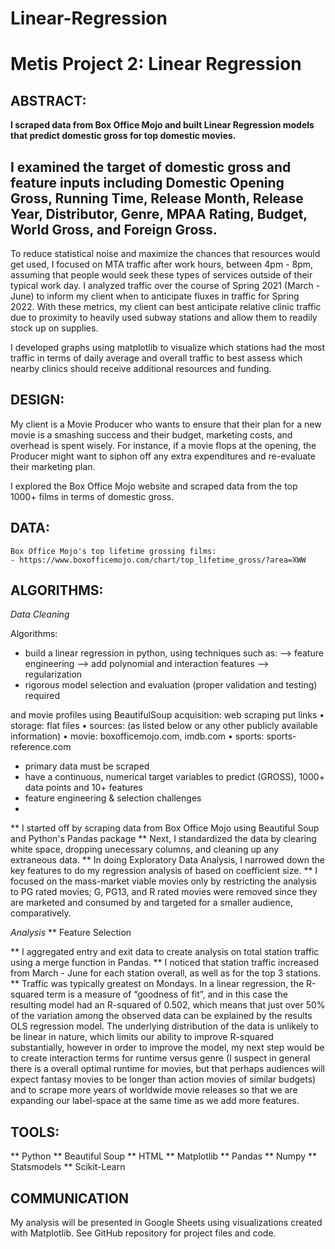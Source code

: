 # Linear-Regression

# Metis Project 2: Linear Regression

## ABSTRACT:

**I scraped data from Box Office Mojo and built Linear Regression models that predict domestic gross for top domestic movies.**

I examined the target of domestic gross and feature inputs including Domestic Opening Gross, Running Time, Release Month, Release Year, Distributor, Genre, MPAA Rating, Budget, World Gross, and Foreign Gross.
----------------
To reduce statistical noise and maximize the chances that resources would get used, I focused on MTA traffic after work hours, between 4pm - 8pm, assuming that people would seek these types of services outside of their typical work day. I analyzed traffic over the course of Spring 2021 (March - June) to inform my client when to anticipate fluxes in traffic for Spring 2022. With these metrics, my client can best anticipate relative clinic traffic due to proximity to heavily used subway stations and allow them to readily stock up on supplies.

I developed graphs using matplotlib to visualize which stations had the most traffic in terms of daily average and overall traffic to best assess which nearby clinics should receive additional resources and funding. 


## DESIGN:

My client is a Movie Producer who wants to ensure that their plan for a new movie is a smashing success and their budget, marketing costs, and overhead is spent wisely. For instance, if a movie flops at the opening, the Producer might want to siphon off any extra expenditures and re-evaluate their marketing plan. 


I explored the Box Office Mojo website and scraped data from the top 1000+ films in terms of domestic gross. 


## DATA:

	Box Office Mojo's top lifetime grossing films: 
	- https://www.boxofficemojo.com/chart/top_lifetime_gross/?area=XWW
	
## ALGORITHMS:

_*Data Cleaning*_

Algorithms:
- build a linear regression in python, using techniques such as:
—> feature engineering
—> add polynomial and interaction features
—> regularization
- rigorous model selection and evaluation (proper validation and testing) required

and movie profiles using BeautifulSoup
acquisition: web scraping put links
	•	storage: flat files
	•	sources: (as listed below or any other publicly available information)
	•	movie: boxofficemojo.com, imdb.com
	•	sports: sports-reference.com
   - primary data must be scraped
- have a continuous, numerical target variables to predict (GROSS), 1000+ data points and 10+ features
- feature engineering & selection challenges
- 

** I started off by scraping data from Box Office Mojo using Beautiful Soup and Python's Pandas package
** Next, I standardized the data by clearing white space, dropping unecessary columns, and cleaning up any extraneous data.
** In doing Exploratory Data Analysis, I narrowed down the key features to do my regression analysis of based on coefficient size.
** I focused on the mass-market viable movies only by restricting the analysis to PG rated movies; G, PG13, and R rated movies were removed since they are marketed and consumed by and targeted for a smaller audience, comparatively.


_*Analysis*_
** Feature Selection

** I aggregated entry and exit data to create analysis on total station traffic using a merge function in Pandas.
** I noticed that station traffic increased from March - June for each station overall, as well as for the top 3 stations.
** Traffic was typically greatest on Mondays.
In a linear regression, the R-squared term is a measure of “goodness of fit”, and in this case the resulting model had an R-squared of 0.502, which means that just over 50% of the variation among the observed data can be explained by the results OLS regression model. The underlying distribution of the data is unlikely to be linear in nature, which limits our ability to improve R-squared substantially, however in order to improve the model, my next step would be to create interaction terms for runtime versus genre (I suspect in general there is a overall optimal runtime for movies, but that perhaps audiences will expect fantasy movies to be longer than action movies of similar budgets) and to scrape more years of worldwide movie releases so that we are expanding our label-space at the same time as we add more features.


## TOOLS:

** Python
** Beautiful Soup
** HTML
** Matplotlib
** Pandas
** Numpy
** Statsmodels
** Scikit-Learn


## COMMUNICATION

My analysis will be presented in Google Sheets using visualizations created with Matplotlib. See GitHub repository for project files and code.
